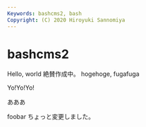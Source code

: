 ```yaml
---
Keywords: bashcms2, bash
Copyright: (C) 2020 Hiroyuki Sannomiya
---
```


# bashcms2
Hello, world
絶賛作成中。
hogehoge, fugafuga


Yo!Yo!Yo!


あああ


foobar
ちょっと変更しました。

